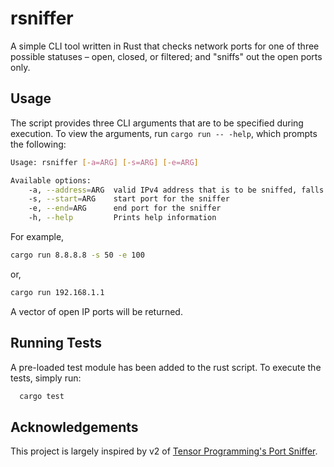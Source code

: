 # rsniffer

A simple CLI tool written in Rust that checks network ports for one of three possible statuses – open, closed, or filtered; and "sniffs" out the open ports only.

## Usage

The script provides three CLI arguments that are to be specified during execution. To view the arguments, run `cargo run -- -help`, which prompts the following:

```bash
Usage: rsniffer [-a=ARG] [-s=ARG] [-e=ARG]

Available options:
    -a, --address=ARG  valid IPv4 address that is to be sniffed, falls back to `IPFALLBACK`
    -s, --start=ARG    start port for the sniffer
    -e, --end=ARG      end port for the sniffer
    -h, --help         Prints help information
```

For example,

```bash
cargo run 8.8.8.8 -s 50 -e 100
```

or,

```bash
cargo run 192.168.1.1
```

A vector of open IP ports will be returned.

## Running Tests

A pre-loaded test module has been added to the rust script. To execute the tests, simply run:

```bash
  cargo test
```

## Acknowledgements

This project is largely inspired by v2 of [Tensor Programming's Port Sniffer](https://youtu.be/RhFZxkxkeIc?si=kfRy9cStwcYr-bBI).
